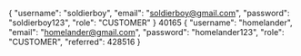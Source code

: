 {
  "username": "soldierboy",
  "email": "soldierboy@gmail.com",
  "password": "soldierboy123",
  "role": "CUSTOMER"
}
40165
{
  "username": "homelander",
  "email": "homelander@gmail.com",
  "password": "homelander123",
  "role": "CUSTOMER",
  "referred": 428516
}